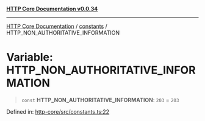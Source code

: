 [**HTTP Core Documentation v0.0.34**](../../README.md)

***

[HTTP Core Documentation](../../modules.md) / [constants](../README.md) / HTTP\_NON\_AUTHORITATIVE\_INFORMATION

# Variable: HTTP\_NON\_AUTHORITATIVE\_INFORMATION

> `const` **HTTP\_NON\_AUTHORITATIVE\_INFORMATION**: `203` = `203`

Defined in: [http-core/src/constants.ts:22](https://github.com/stonemjs/http-core/blob/31e23030575a56f9e3df3cf0d1fec6cbcbb56275/src/constants.ts#L22)
